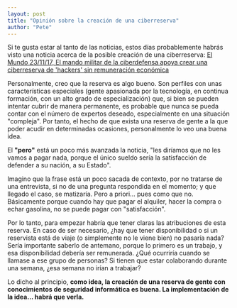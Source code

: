 ```yaml
---
layout: post
title: "Opinión sobre la creación de una ciberreserva"
author: "Pete"
---
```


Si te gusta estar al tanto de las noticias, estos días probablemente habrás visto una noticia acerca de la posible creación de una ciberreserva: [El Mundo 23/11/17, El mando militar de la ciberdefensa apoya crear una ciberreserva de 'hackers' sin remuneración económica](http://www.elmundo.es/espana/2017/11/23/5a16f08eca4741a3198b45f0.html) 

Personalmente, creo que la reserva es algo bueno. Son perfiles con unas características especiales (gente apasionada por la tecnología, en continua formación, con un alto grado de especialización) que, si bien se pueden intentar cubrir de manera permanente, es probable que nunca se pueda contar con el número de expertos deseado, especialmente en una situación "compleja". Por tanto, el hecho de que exista una reserva de gente a la que poder acudir en determinadas ocasiones, personalmente lo veo una buena idea. 

El **"pero"** está un poco más avanzada la noticia, "les diríamos que no les vamos a pagar nada, porque el único sueldo sería la satisfacción de defender a su nación, a su Estado".

Imagino que la frase está un poco sacada de contexto, por no tratarse de una entrevista, si no de una pregunta respondida en el momento; y que llegado el caso, se matizaría. Pero a priori... pues como que no. Básicamente porque cuando hay que pagar el alquiler, hacer la compra o echar gasolina, no se puede pagar con "satisfacción".

Por lo tanto, para empezar habría que tener claras las atribuciones de esta reserva. En caso de ser necesario, ¿hay que tener disponibilidad o si un reservista está de viaje (o simplemente no le viene bien) no pasaría nada? Sería importante saberlo de antemano, porque lo primero es un trabajo, y esa disponibilidad debería ser remunerada. ¿Qué ocurriría cuando se llamase a ese grupo de personas? Si tienen que estar colaborando durante una semana, ¿esa semana no irían a trabajar?

Lo dicho al principio, **como idea, la creación de una reserva de gente con conocimientos de seguridad informática es buena. La implementación de la idea... habrá que verla.**
